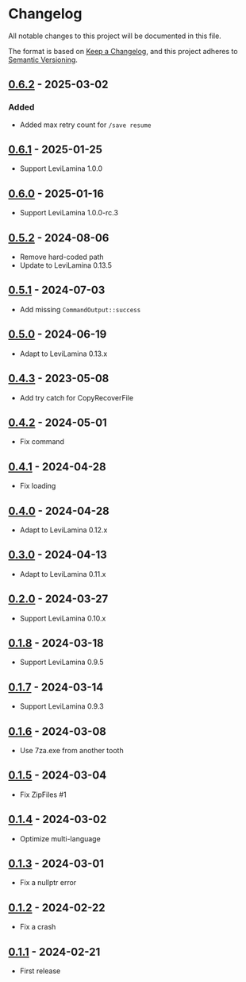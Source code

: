 # Changelog

All notable changes to this project will be documented in this file.

The format is based on [Keep a Changelog](https://keepachangelog.com/en/1.0.0/),
and this project adheres to [Semantic Versioning](https://semver.org/spec/v2.0.0.html).

## [0.6.2] - 2025-03-02

### Added

- Added max retry count for `/save resume`

## [0.6.1] - 2025-01-25

- Support LeviLamina 1.0.0

## [0.6.0] - 2025-01-16

- Support LeviLamina 1.0.0-rc.3

## [0.5.2] - 2024-08-06

- Remove hard-coded path
- Update to LeviLamina 0.13.5

## [0.5.1] - 2024-07-03

- Add missing `CommandOutput::success`

## [0.5.0] - 2024-06-19

- Adapt to LeviLamina 0.13.x

## [0.4.3] - 2023-05-08

- Add try catch for CopyRecoverFile

## [0.4.2] - 2024-05-01

- Fix command

## [0.4.1] - 2024-04-28

- Fix loading

## [0.4.0] - 2024-04-28

- Adapt to LeviLamina 0.12.x

## [0.3.0] - 2024-04-13

- Adapt to LeviLamina 0.11.x

## [0.2.0] - 2024-03-27

- Support LeviLamina 0.10.x

## [0.1.8] - 2024-03-18

- Support LeviLamina 0.9.5

## [0.1.7] - 2024-03-14

- Support LeviLamina 0.9.3

## [0.1.6] - 2024-03-08

- Use 7za.exe from another tooth

## [0.1.5] - 2024-03-04

- Fix ZipFiles #1

## [0.1.4] - 2024-03-02

- Optimize multi-language

## [0.1.3] - 2024-03-01

- Fix a nullptr error

## [0.1.2] - 2024-02-22

- Fix a crash

## [0.1.1] - 2024-02-21

- First release

[0.6.2]: https://github.com/ShrBox/BackupHelper/compare/v0.6.1...v0.6.2
[0.6.1]: https://github.com/ShrBox/BackupHelper/compare/v0.6.0...v0.6.1
[0.6.0]: https://github.com/ShrBox/BackupHelper/compare/v0.5.2...v0.6.0
[0.5.2]: https://github.com/ShrBox/BackupHelper/compare/v0.5.1...v0.5.2
[0.5.1]: https://github.com/ShrBox/BackupHelper/compare/v0.5.0...v0.5.1
[0.5.0]: https://github.com/ShrBox/BackupHelper/compare/v0.4.3...v0.5.0
[0.4.3]: https://github.com/ShrBox/BackupHelper/compare/v0.4.2...v0.4.3
[0.4.2]: https://github.com/ShrBox/BackupHelper/compare/v0.4.1...v0.4.2
[0.4.1]: https://github.com/ShrBox/BackupHelper/compare/v0.4.0...v0.4.1
[0.4.0]: https://github.com/ShrBox/BackupHelper/compare/v0.3.0...v0.4.0
[0.3.0]: https://github.com/ShrBox/BackupHelper/compare/v0.2.0...v0.3.0
[0.2.0]: https://github.com/ShrBox/BackupHelper/compare/v0.1.8...v0.2.0
[0.1.8]: https://github.com/ShrBox/BackupHelper/compare/v0.1.7...v0.1.8
[0.1.7]: https://github.com/ShrBox/BackupHelper/compare/v0.1.6...v0.1.7
[0.1.6]: https://github.com/ShrBox/BackupHelper/compare/v0.1.5...v0.1.6
[0.1.5]: https://github.com/ShrBox/BackupHelper/compare/v0.1.4...v0.1.5
[0.1.4]: https://github.com/ShrBox/BackupHelper/compare/v0.1.3...v0.1.4
[0.1.3]: https://github.com/ShrBox/BackupHelper/compare/v0.1.2...v0.1.3
[0.1.2]: https://github.com/ShrBox/BackupHelper/compare/v0.1.1...v0.1.2
[0.1.1]: https://github.com/ShrBox/BackupHelper/releases/tag/v0.1.1

